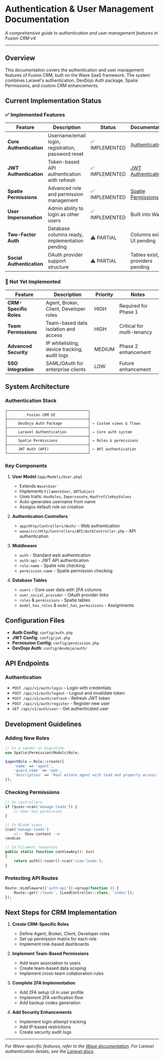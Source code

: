 # Authentication & User Management Documentation

*A comprehensive guide to authentication and user management features in Fusion CRM v4*

---

## Overview

This documentation covers the authentication and user management features of Fusion CRM, built on the Wave SaaS framework. The system combines Laravel's authentication, DevDojo Auth package, Spatie Permissions, and custom CRM enhancements.

## Current Implementation Status

### ✅ Implemented Features

| Feature | Description | Status | Documentation |
|---------|-------------|--------|---------------|
| **Core Authentication** | Username/email login, registration, password reset | ✅ IMPLEMENTED | [Authentication](./authentication.md) |
| **JWT Authentication** | Token-based API authentication with refresh | ✅ IMPLEMENTED | [JWT Authentication](./jwt_authentication.md) |
| **Spatie Permissions** | Advanced role and permission management | ✅ IMPLEMENTED | [Spatie Permissions](./spatie_permissions.md) |
| **User Impersonation** | Admin ability to login as other users | ✅ IMPLEMENTED | Built into Wave |
| **Two-Factor Auth** | Database columns ready, implementation pending | ⚠️ PARTIAL | Columns exist, UI pending |
| **Social Authentication** | OAuth provider support structure | ⚠️ PARTIAL | Tables exist, providers pending |

### 🔴 Not Yet Implemented

| Feature | Description | Priority | Notes |
|---------|-------------|----------|-------|
| **CRM-Specific Roles** | Agent, Broker, Client, Developer roles | HIGH | Required for Phase 1 |
| **Team Permissions** | Team-based data isolation and access | HIGH | Critical for multi-tenancy |
| **Advanced Security** | IP whitelisting, device tracking, audit logs | MEDIUM | Phase 2 enhancement |
| **SSO Integration** | SAML/OAuth for enterprise clients | LOW | Future enhancement |

## System Architecture

### Authentication Stack
```
┌─────────────────────────────────────┐
│         Fusion CRM UI               │
├─────────────────────────────────────┤
│     DevDojo Auth Package            │ ← Custom views & flows
├─────────────────────────────────────┤
│     Laravel Authentication          │ ← Core auth system
├─────────────────────────────────────┤
│     Spatie Permissions              │ ← Roles & permissions
├─────────────────────────────────────┤
│     JWT Auth (API)                  │ ← API authentication
└─────────────────────────────────────┘
```

### Key Components

1. **User Model** (`app/Models/User.php`)
   - Extends `Wave\User`
   - Implements `FilamentUser`, `JWTSubject`
   - Uses traits: `HasRoles`, `Impersonate`, `HasProfileKeyValues`
   - Auto-generates username from name
   - Assigns default role on creation

2. **Authentication Controllers**
   - `app/Http/Controllers/Auth/` - Web authentication
   - `wave/src/Http/Controllers/API/AuthController.php` - API authentication

3. **Middleware**
   - `auth` - Standard web authentication
   - `auth:api` - JWT API authentication
   - `role:name` - Spatie role checking
   - `permission:name` - Spatie permission checking

4. **Database Tables**
   - `users` - Core user data with 2FA columns
   - `user_social_provider` - OAuth provider links
   - `roles` & `permissions` - Spatie tables
   - `model_has_roles` & `model_has_permissions` - Assignments

## Configuration Files

- **Auth Config**: `config/auth.php`
- **JWT Config**: `config/jwt.php`
- **Permission Config**: `config/permission.php`
- **DevDojo Auth**: `config/devdojo/auth/`

## API Endpoints

### Authentication
- `POST /api/v1/auth/login` - Login with credentials
- `POST /api/v1/auth/logout` - Logout and invalidate token
- `POST /api/v1/auth/refresh` - Refresh JWT token
- `POST /api/v1/auth/register` - Register new user
- `GET /api/v1/auth/user` - Get authenticated user

## Development Guidelines

### Adding New Roles
```php
// In a seeder or migration
use Spatie\Permission\Models\Role;

$agentRole = Role::create([
    'name' => 'agent',
    'guard_name' => 'web',
    'description' => 'Real estate agent with lead and property access'
]);
```

### Checking Permissions
```php
// In controllers
if ($user->can('manage-leads')) {
    // User has permission
}

// In Blade views
@can('manage-leads')
    <!-- Show content -->
@endcan

// In Filament resources
public static function canViewAny(): bool
{
    return auth()->user()->can('view-leads');
}
```

### Protecting API Routes
```php
Route::middleware(['auth:api'])->group(function () {
    Route::get('/leads', [LeadController::class, 'index']);
});
```

## Next Steps for CRM Implementation

1. **Create CRM-Specific Roles**
   - Define Agent, Broker, Client, Developer roles
   - Set up permission matrix for each role
   - Implement role-based dashboards

2. **Implement Team-Based Permissions**
   - Add team association to users
   - Create team-based data scoping
   - Implement cross-team collaboration rules

3. **Complete 2FA Implementation**
   - Add 2FA setup UI in user profile
   - Implement 2FA verification flow
   - Add backup codes generation

4. **Add Security Enhancements**
   - Implement login attempt tracking
   - Add IP-based restrictions
   - Create security audit logs

---

*For Wave-specific features, refer to the [Wave documentation](https://devdojo.com/wave/docs). For Laravel authentication details, see the [Laravel docs](https://laravel.com/docs/authentication).*
